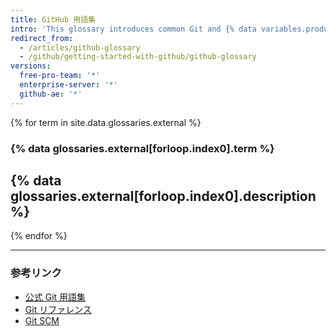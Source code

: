 ```yaml
---
title: GitHub 用語集
intro: 'This glossary introduces common Git and {% data variables.product.prodname_dotcom %} terminology.'
redirect_from:
  - /articles/github-glossary
  - /github/getting-started-with-github/github-glossary
versions:
  free-pro-team: '*'
  enterprise-server: '*'
  github-ae: '*'
---
```


{% for term in site.data.glossaries.external %}
  ### {% data glossaries.external[forloop.index0].term %}
  {% data glossaries.external[forloop.index0].description %}
  ---
{% endfor %}

---

### 参考リンク

- [公式 Git 用語集](https://www.kernel.org/pub/software/scm/git/docs/gitglossary.html)
- [Git リファレンス](http://gitref.org/)
- [Git SCM](https://git-scm.com/doc)
